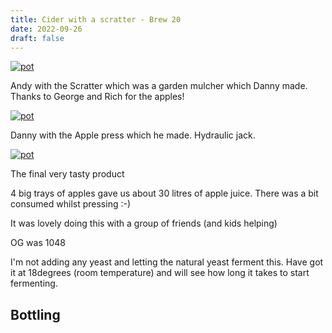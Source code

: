 ```yaml
---
title: Cider with a scratter - Brew 20 
date: 2022-09-26
draft: false 
---
```




[![pot](/images/2022-09-26/2.jpg "scratter")](/images/2022-09-26/2.jpg)

Andy with the Scratter which was a garden mulcher which Danny made. Thanks to George and Rich for the apples!

[![pot](/images/2022-09-26/3.jpg "press")](/images/2022-09-26/2.jpg)

Danny with the Apple press which he made. Hydraulic jack.


[![pot](/images/2022-09-26/4.jpg "output")](/images/2022-09-26/4.jpg)

The final very tasty product

4 big trays of apples gave us about 30 litres of apple juice. There was a bit consumed whilst pressing :-)

It was lovely doing this with a group of friends (and kids helping)

OG was 1048

I'm not adding any yeast and letting the natural yeast ferment this. Have got it at 18degrees (room temperature) and will see how long it takes to start fermenting.

## Bottling




